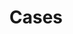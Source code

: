 ---
title: Cases
# menu:
#   main:
#     name: "Cases"
#     parent: case
#     weight: 3
#     params:
#       icon: 
#         vendor: bs
#         name: file-richtext
#         className: text-primary
#       description: Cases list.
---